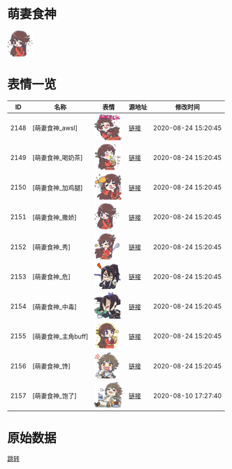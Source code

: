 # 萌妻食神

<img src="./cover.png" height="60" alt="cover" />

# 表情一览

|ID|名称|表情|源地址|修改时间|
|----|----|----|----|----|
|2148|[萌妻食神_awsl]|<img src="./pic/002148_%5B萌妻食神_awsl%5D.png" height="60" alt="awsl"/>|[链接](http://i0.hdslb.com/bfs/emote/98c3159d9f5a9b430673fd2c890a8702446e39e3.png)|2020-08-24 15:20:45|
|2149|[萌妻食神_喝奶茶]|<img src="./pic/002149_%5B萌妻食神_喝奶茶%5D.png" height="60" alt="喝奶茶"/>|[链接](http://i0.hdslb.com/bfs/emote/0cd3fb06310a895966d9b995d6da607b1b273d42.png)|2020-08-24 15:20:45|
|2150|[萌妻食神_加鸡腿]|<img src="./pic/002150_%5B萌妻食神_加鸡腿%5D.png" height="60" alt="加鸡腿"/>|[链接](http://i0.hdslb.com/bfs/emote/dea9dc10bc01a53b38d014812b2dff0c4803247e.png)|2020-08-24 15:20:45|
|2151|[萌妻食神_撒娇]|<img src="./pic/002151_%5B萌妻食神_撒娇%5D.png" height="60" alt="撒娇"/>|[链接](http://i0.hdslb.com/bfs/emote/9ba56aa6b47883baa0c13e4dd651dab27ef714fb.png)|2020-08-24 15:20:45|
|2152|[萌妻食神_秀]|<img src="./pic/002152_%5B萌妻食神_秀%5D.png" height="60" alt="秀"/>|[链接](http://i0.hdslb.com/bfs/emote/bcf0242ff713557a7fedd4eccaa216803ea8fcbc.png)|2020-08-24 15:20:45|
|2153|[萌妻食神_危]|<img src="./pic/002153_%5B萌妻食神_危%5D.png" height="60" alt="危"/>|[链接](http://i0.hdslb.com/bfs/emote/da7f4a8543a58dea684e654b8322a489fbc61544.png)|2020-08-24 15:20:45|
|2154|[萌妻食神_中毒]|<img src="./pic/002154_%5B萌妻食神_中毒%5D.png" height="60" alt="中毒"/>|[链接](http://i0.hdslb.com/bfs/emote/46672e56ad0cca4eb7f3d1eda8206613ae47f100.png)|2020-08-24 15:20:45|
|2155|[萌妻食神_主角buff]|<img src="./pic/002155_%5B萌妻食神_主角buff%5D.png" height="60" alt="主角buff"/>|[链接](http://i0.hdslb.com/bfs/emote/c1e8a70bc76d928a9e78d59208774aaec930b7ef.png)|2020-08-24 15:20:45|
|2156|[萌妻食神_馋]|<img src="./pic/002156_%5B萌妻食神_馋%5D.png" height="60" alt="馋"/>|[链接](http://i0.hdslb.com/bfs/emote/d1979c5ba302541a047bc13463b3dc167919a5fa.png)|2020-08-24 15:20:45|
|2157|[萌妻食神_饱了]|<img src="./pic/002157_%5B萌妻食神_饱了%5D.png" height="60" alt="饱了"/>|[链接](http://i0.hdslb.com/bfs/emote/d0d8725c1c0a429a193ed1b5995f3a36cf78db14.png)|2020-08-10 17:27:40|

# 原始数据

[跳转](./raw.json)

